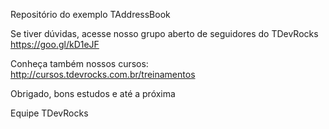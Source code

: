 Repositório do exemplo TAddressBook

Se tiver dúvidas, acesse nosso grupo aberto de seguidores do TDevRocks <br>
https://goo.gl/kD1eJF

Conheça também nossos cursos:<br>
http://cursos.tdevrocks.com.br/treinamentos

Obrigado, bons estudos e até a próxima

Equipe TDevRocks